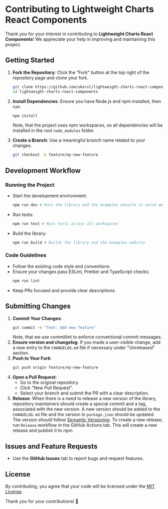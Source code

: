 # Contributing to Lightweight Charts React Components

Thank you for your interest in contributing to **Lightweight Charts React Components**! We appreciate your help in improving and maintaining this project.

## Getting Started

1. **Fork the Repository**: Click the "Fork" button at the top right of the repository page and clone your fork.

   ```sh
   git clone https://github.com/ukorvl/lightweight-charts-react-components.git
   cd lightweight-charts-react-components
   ```

2. **Install Dependencies**: Ensure you have Node.js and npm installed, then run:

   ```sh
   npm install
   ```

   Note, that the project uses npm workspaces, so all dependencies will be installed in the root `node_modules` folder.

3. **Create a Branch**: Use a meaningful branch name related to your changes.
   ```sh
   git checkout -b feature/my-new-feature
   ```

## Development Workflow

### Running the Project

- Start the development environment:
  ```sh
  npm run dev # Runs the library and the examples website in watch mode
  ```
- Run tests:
  ```sh
  npm run test # Runs tests across all workspaces
  ```
- Build the library:
  ```sh
  npm run build # Builds the library and the exmaples website
  ```

### Code Guidelines

- Follow the existing code style and conventions.
- Ensure your changes pass ESLint, Prettier and TypeScript checks:
  ```sh
  npm run lint
  ```
- Keep PRs focused and provide clear descriptions.

## Submitting Changes

1. **Commit Your Changes**:
   ```sh
   git commit -m "feat: Add new feature"
   ```
   Note, that we use commitlint to enforce conventional commit messages.
2. **Ensure version and changelog**:
   If you made a user-visible change, add a new entry to the `CHANGELOG.md` file if necessary under "Unreleased" section.
3. **Push to Your Fork**:
   ```sh
   git push origin feature/my-new-feature
   ```
4. **Open a Pull Request**:
   - Go to the original repository.
   - Click "New Pull Request".
   - Select your branch and submit the PR with a clear description.
5. **Release**:
   When there is a need to release a new version of the library, repository maintainers should create a special commit and a tag, associated with the new version. A new version should be added to the `CHANGELOG.md` file and the version in `package.json` should be updated. The version should follow [Semantic Versioning](https://semver.org/).
   To create a new release, run `Release` workflow in the GitHub Actions tab. This will create a new release and publish it to npm.

## Issues and Feature Requests

- Use the **GitHub Issues** tab to report bugs and request features.

## License

By contributing, you agree that your code will be licensed under the [MIT License](https://github.com/ukorvl/lightweight-charts-react-components/blob/main/lib/LICENSE).

Thank you for your contributions! 🎉

